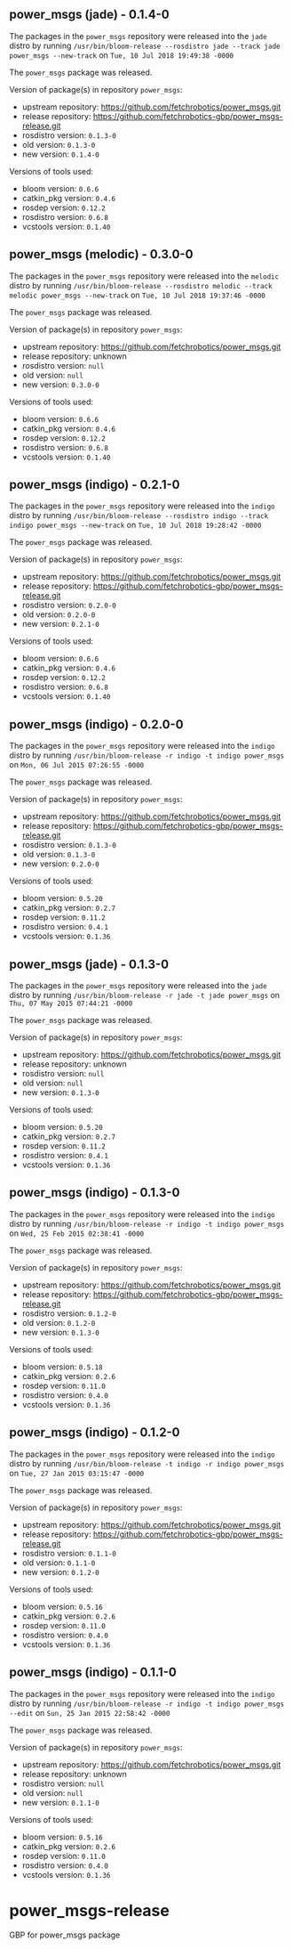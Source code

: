 ## power_msgs (jade) - 0.1.4-0

The packages in the `power_msgs` repository were released into the `jade` distro by running `/usr/bin/bloom-release --rosdistro jade --track jade power_msgs --new-track` on `Tue, 10 Jul 2018 19:49:38 -0000`

The `power_msgs` package was released.

Version of package(s) in repository `power_msgs`:

- upstream repository: https://github.com/fetchrobotics/power_msgs.git
- release repository: https://github.com/fetchrobotics-gbp/power_msgs-release.git
- rosdistro version: `0.1.3-0`
- old version: `0.1.3-0`
- new version: `0.1.4-0`

Versions of tools used:

- bloom version: `0.6.6`
- catkin_pkg version: `0.4.6`
- rosdep version: `0.12.2`
- rosdistro version: `0.6.8`
- vcstools version: `0.1.40`


## power_msgs (melodic) - 0.3.0-0

The packages in the `power_msgs` repository were released into the `melodic` distro by running `/usr/bin/bloom-release --rosdistro melodic --track melodic power_msgs --new-track` on `Tue, 10 Jul 2018 19:37:46 -0000`

The `power_msgs` package was released.

Version of package(s) in repository `power_msgs`:

- upstream repository: https://github.com/fetchrobotics/power_msgs.git
- release repository: unknown
- rosdistro version: `null`
- old version: `null`
- new version: `0.3.0-0`

Versions of tools used:

- bloom version: `0.6.6`
- catkin_pkg version: `0.4.6`
- rosdep version: `0.12.2`
- rosdistro version: `0.6.8`
- vcstools version: `0.1.40`


## power_msgs (indigo) - 0.2.1-0

The packages in the `power_msgs` repository were released into the `indigo` distro by running `/usr/bin/bloom-release --rosdistro indigo --track indigo power_msgs --new-track` on `Tue, 10 Jul 2018 19:28:42 -0000`

The `power_msgs` package was released.

Version of package(s) in repository `power_msgs`:

- upstream repository: https://github.com/fetchrobotics/power_msgs.git
- release repository: https://github.com/fetchrobotics-gbp/power_msgs-release.git
- rosdistro version: `0.2.0-0`
- old version: `0.2.0-0`
- new version: `0.2.1-0`

Versions of tools used:

- bloom version: `0.6.6`
- catkin_pkg version: `0.4.6`
- rosdep version: `0.12.2`
- rosdistro version: `0.6.8`
- vcstools version: `0.1.40`


## power_msgs (indigo) - 0.2.0-0

The packages in the `power_msgs` repository were released into the `indigo` distro by running `/usr/bin/bloom-release -r indigo -t indigo power_msgs` on `Mon, 06 Jul 2015 07:26:55 -0000`

The `power_msgs` package was released.

Version of package(s) in repository `power_msgs`:
- upstream repository: https://github.com/fetchrobotics/power_msgs.git
- release repository: https://github.com/fetchrobotics-gbp/power_msgs-release.git
- rosdistro version: `0.1.3-0`
- old version: `0.1.3-0`
- new version: `0.2.0-0`

Versions of tools used:
- bloom version: `0.5.20`
- catkin_pkg version: `0.2.7`
- rosdep version: `0.11.2`
- rosdistro version: `0.4.1`
- vcstools version: `0.1.36`


## power_msgs (jade) - 0.1.3-0

The packages in the `power_msgs` repository were released into the `jade` distro by running `/usr/bin/bloom-release -r jade -t jade power_msgs` on `Thu, 07 May 2015 07:44:21 -0000`

The `power_msgs` package was released.

Version of package(s) in repository `power_msgs`:
- upstream repository: https://github.com/fetchrobotics/power_msgs.git
- release repository: unknown
- rosdistro version: `null`
- old version: `null`
- new version: `0.1.3-0`

Versions of tools used:
- bloom version: `0.5.20`
- catkin_pkg version: `0.2.7`
- rosdep version: `0.11.2`
- rosdistro version: `0.4.1`
- vcstools version: `0.1.36`


## power_msgs (indigo) - 0.1.3-0

The packages in the `power_msgs` repository were released into the `indigo` distro by running `/usr/bin/bloom-release -r indigo -t indigo power_msgs` on `Wed, 25 Feb 2015 02:38:41 -0000`

The `power_msgs` package was released.

Version of package(s) in repository `power_msgs`:
- upstream repository: https://github.com/fetchrobotics/power_msgs.git
- release repository: https://github.com/fetchrobotics-gbp/power_msgs-release.git
- rosdistro version: `0.1.2-0`
- old version: `0.1.2-0`
- new version: `0.1.3-0`

Versions of tools used:
- bloom version: `0.5.18`
- catkin_pkg version: `0.2.6`
- rosdep version: `0.11.0`
- rosdistro version: `0.4.0`
- vcstools version: `0.1.36`


## power_msgs (indigo) - 0.1.2-0

The packages in the `power_msgs` repository were released into the `indigo` distro by running `/usr/bin/bloom-release -t indigo -r indigo power_msgs` on `Tue, 27 Jan 2015 03:15:47 -0000`

The `power_msgs` package was released.

Version of package(s) in repository `power_msgs`:
- upstream repository: https://github.com/fetchrobotics/power_msgs.git
- release repository: https://github.com/fetchrobotics-gbp/power_msgs-release.git
- rosdistro version: `0.1.1-0`
- old version: `0.1.1-0`
- new version: `0.1.2-0`

Versions of tools used:
- bloom version: `0.5.16`
- catkin_pkg version: `0.2.6`
- rosdep version: `0.11.0`
- rosdistro version: `0.4.0`
- vcstools version: `0.1.36`


## power_msgs (indigo) - 0.1.1-0

The packages in the `power_msgs` repository were released into the `indigo` distro by running `/usr/bin/bloom-release -r indigo -t indigo power_msgs --edit` on `Sun, 25 Jan 2015 22:58:42 -0000`

The `power_msgs` package was released.

Version of package(s) in repository `power_msgs`:
- upstream repository: https://github.com/fetchrobotics/power_msgs.git
- release repository: unknown
- rosdistro version: `null`
- old version: `null`
- new version: `0.1.1-0`

Versions of tools used:
- bloom version: `0.5.16`
- catkin_pkg version: `0.2.6`
- rosdep version: `0.11.0`
- rosdistro version: `0.4.0`
- vcstools version: `0.1.36`


# power_msgs-release
GBP for power_msgs package
